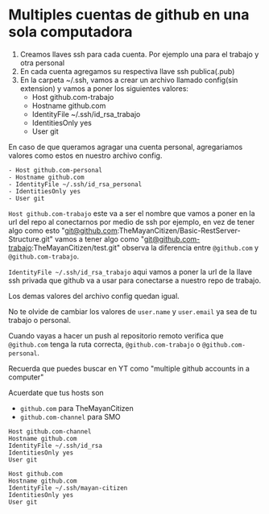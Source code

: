 # Multiples cuentas de github en una sola computadora

1. Creamos llaves ssh para cada cuenta. Por ejemplo una para el trabajo y otra personal
2. En cada cuenta agregamos su respectiva llave ssh publica(.pub)
3. En la carpeta ~/.ssh, vamos a crear un archivo llamado config(sin extension) y vamos a poner los siguientes valores:
   - Host github.com-trabajo
   - Hostname github.com
   - IdentityFile ~/.ssh/id_rsa_trabajo
   - IdentitiesOnly yes
   - User git

En caso de que queramos agragar una cuenta personal, agregariamos valores como estos en nuestro archivo config.

    - Host github.com-personal
    - Hostname github.com
    - IdentityFile ~/.ssh/id_rsa_personal
    - IdentitiesOnly yes
    - User git

`Host github.com-trabajo` este va a ser el nombre que vamos a poner en la url del repo al conectarnos por medio de ssh por ejemplo, en vez de tener algo como esto "git@github.com:TheMayanCitizen/Basic-RestServer-Structure.git" vamos a tener algo como "git@github.com-trabajo:TheMayanCitizen/test.git" observa la diferencia entre `@github.com` y `@github.com-trabajo`.

`IdentityFile ~/.ssh/id_rsa_trabajo` aqui vamos a poner la url de la llave ssh privada que github va a usar para conectarse a nuestro repo de trabajo.

Los demas valores del archivo config quedan igual.

No te olvide de cambiar los valores de `user.name` y `user.email` ya sea de tu trabajo o personal.

Cuando vayas a hacer un push al repositorio remoto verifica que `@github.com` tenga la ruta correcta, `@github.com-trabajo` o `@github.com-personal`.

Recuerda que puedes buscar en YT como "multiple github accounts in a computer"

Acuerdate que tus hosts son

- `github.com` para TheMayanCitizen
- `github.com-channel` para SMO 

```
Host github.com-channel
Hostname github.com
IdentityFile ~/.ssh/id_rsa
IdentitiesOnly yes
User git

Host github.com
Hostname github.com
IdentityFile ~/.ssh/mayan-citizen
IdentitiesOnly yes
User git
```
